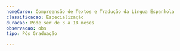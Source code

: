 ```yaml
---
nomeCurso: Compreensão de Textos e Tradução da Língua Espanhola
classificacao: Especialização
duracao: Pode ser de 3 a 18 meses
observacao: obs
tipo: Pós Graduação

---
```


